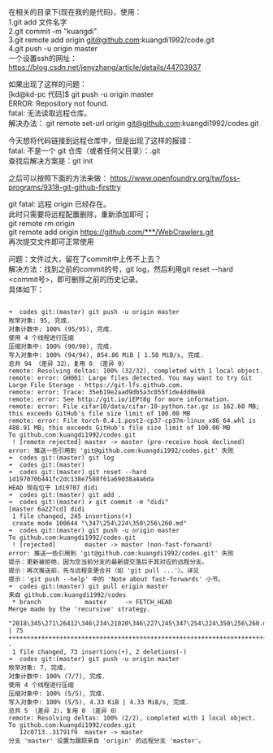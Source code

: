 ﻿在相关的目录下(现在我的是代码)，使用：  
1.git add 文件名字  
2.git commit -m "kuangdi"  
3.git remote add origin git@github.com:kuangdi1992/code.git  
4.git push -u origin master  
一个设置ssh的网址：https://blog.csdn.net/jenyzhang/article/details/44703937  


如果出现了这样的问题：  
[kd@kd-pc 代码]$ git push -u origin master  
ERROR: Repository not found.  
fatal: 无法读取远程仓库。  
解决办法：  git remote set-url origin git@github.com:kuangdi1992/codes.git  

今天想将代码链接到远程仓库中，但是出现了这样的报错：   
fatal: 不是一个 git 仓库（或者任何父目录）：.git  
查找后解决方案是：git init  

之后可以按照下面的方法来做： https://www.openfoundry.org/tw/foss-programs/9318-git-github-firsttry  

git fatal: 远程 origin 已经存在。  
此时只需要将远程配置删除，重新添加即可；  
git remote rm origin  
git remote add origin https://github.com/***/WebCrawlers.git  
再次提交文件即可正常使用  



问题：文件过大，留在了commit中上传不上去？<br>
解决方法：找到之前的commit的号，git log，然后利用git reset --hard　<commit号>，即可删除之前的历史记录。<br>
具体如下：
<pre><code>
➜  codes git:(master) git push -u origin master
枚举对象: 95, 完成.
对象计数中: 100% (95/95), 完成.
使用 4 个线程进行压缩
压缩对象中: 100% (90/90), 完成.
写入对象中: 100% (94/94), 854.86 MiB | 1.58 MiB/s, 完成.
总共 94 （差异 32），复用 0 （差异 0）
remote: Resolving deltas: 100% (32/32), completed with 1 local object.
remote: error: GH001: Large files detected. You may want to try Git Large File Storage - https://git-lfs.github.com.
remote: error: Trace: 35eb19e2aad9db5a3c055f1de4dd0e88
remote: error: See http://git.io/iEPt8g for more information.
remote: error: File cifar10/data/cifar-10-python.tar.gz is 162.60 MB; this exceeds GitHub's file size limit of 100.00 MB
remote: error: File torch-0.4.1.post2-cp37-cp37m-linux_x86_64.whl is 488.91 MB; this exceeds GitHub's file size limit of 100.00 MB
To github.com:kuangdi1992/codes.git
 ! [remote rejected] master -> master (pre-receive hook declined)
error: 推送一些引用到 'git@github.com:kuangdi1992/codes.git' 失败
➜  codes git:(master) git log
➜  codes git:(master)
➜  codes git:(master) git reset --hard 1d197070b441fc2dc138e7588f61a69038a4a6da
HEAD 现在位于 1d19707 didi
➜  codes git:(master) git add .
➜  codes git:(master) ✗ git commit -m "didi"
[master 6a227cd] didi
 1 file changed, 245 insertions(+)
 create mode 100644 "\347\254\224\350\256\260.md"
➜  codes git:(master) git push -u origin master
To github.com:kuangdi1992/codes.git
 ! [rejected]        master -> master (non-fast-forward)
error: 推送一些引用到 'git@github.com:kuangdi1992/codes.git' 失败
提示：更新被拒绝，因为您当前分支的最新提交落后于其对应的远程分支。
提示：再次推送前，先与远程变更合并（如 'git pull ...'）。详见
提示：'git push --help' 中的 'Note about fast-forwards' 小节。
➜  codes git:(master) git pull origin master
来自 github.com:kuangdi1992/codes
 * branch            master     -> FETCH_HEAD
Merge made by the 'recursive' strategy.
 "2018\345\271\26412\346\234\21020\346\227\245\347\254\224\350\256\260.md" | 75 +++++++++++++++++++++++++++++++++++++++++++++++++++++++++++++++++++++++++--
 1 file changed, 73 insertions(+), 2 deletions(-)
➜  codes git:(master) git push -u origin master
枚举对象: 7, 完成.
对象计数中: 100% (7/7), 完成.
使用 4 个线程进行压缩
压缩对象中: 100% (5/5), 完成.
写入对象中: 100% (5/5), 4.33 KiB | 4.33 MiB/s, 完成.
总共 5 （差异 2），复用 0 （差异 0）
remote: Resolving deltas: 100% (2/2), completed with 1 local object.
To github.com:kuangdi1992/codes.git
   12c0713..31791f9  master -> master
分支 'master' 设置为跟踪来自 'origin' 的远程分支 'master'。
</code></pre>
